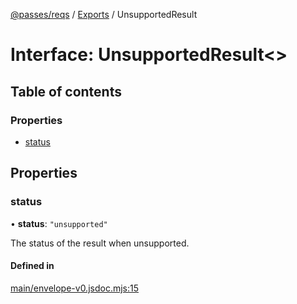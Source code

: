[@passes/reqs](../README.md) / [Exports](../modules.md) / UnsupportedResult

# Interface: UnsupportedResult\<\>

## Table of contents

### Properties

- [status](UnsupportedResult.md#status)

## Properties

### status

• **status**: ``"unsupported"``

The status of the result when unsupported.

#### Defined in

[main/envelope-v0.jsdoc.mjs:15](https://github.com/passes-org/passes/blob/1847fbe/packages/reqs/main/envelope-v0.jsdoc.mjs#L15)
